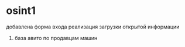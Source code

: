 # osint1
добавлена форма входа
реализация загрузки открытой информации
1. база авито по продавцам машин
